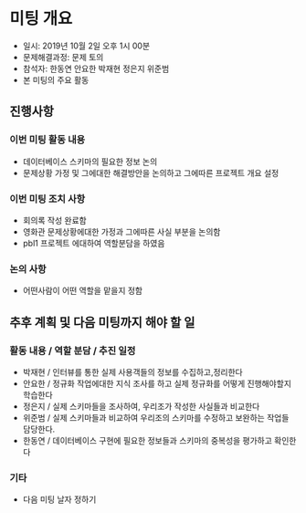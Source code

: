 # 미팅 개요

 * 일시: 2019년 10월 2일 오후 1시 00분
 * 문제해결과정: 문제 토의
 * 참석자: 한동연 안요한 박재현 정은지 위준범
 * 본 미팅의 주요 활동


## 진행사항
### 이번 미팅 활동 내용

 * 데이터베이스 스키마의 필요한 정보 논의
 * 문제상황 가정 및 그에대한 해결방안을 논의하고 그에따른 프로젝트 개요 설정
 

### 이번 미팅 조치 사항

 * 회의록 작성 완료함 
 * 영화관 문제상황에대한 가정과 그에따른 사실 부분을 논의함
 * pbl1 프로젝트 에대하여 역할분담을 하였음 

### 논의 사항

 * 어떤사람이 어떤 역할을 맡을지 정함 


## 추후 계획 및 다음 미팅까지 해야 할 일
### 활동 내용 / 역할 분담 / 추진 일정

* 박재현 / 인터뷰를 통한 실제 사용객들의 정보를 수집하고,정리한다
* 안요한 / 정규화 작업에대한 지식 조사를 하고 실제 정규화를 어떻게 진행해야할지 학습한다
* 정은지 / 실제 스키마들을 조사하여, 우리조가 작성한 사실들과 비교한다
* 위준범 / 실제 스키마들과 비교하여 우리조의 스키마를 수정하고 보완하는 작업들 담당한다.
* 한동연 / 데이터베이스 구현에 필요한 정보들과 스키마의 중복성을 평가하고 확인한다


### 기타

 * 다음 미팅 날자 정하기